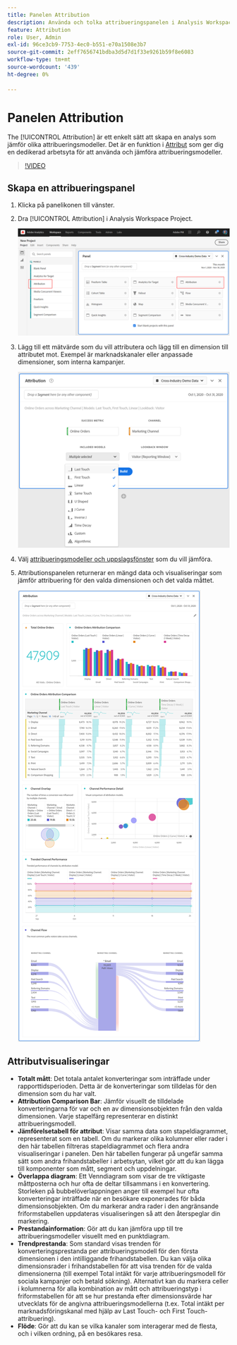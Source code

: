 ```yaml
---
title: Panelen Attribution
description: Använda och tolka attribueringspanelen i Analysis Workspace.
feature: Attribution
role: User, Admin
exl-id: 96ce3cb9-7753-4ec0-b551-e70a1508e3b7
source-git-commit: 2eff7656741bdba3d5d7d1f33e9261b59f8e6083
workflow-type: tm+mt
source-wordcount: '439'
ht-degree: 0%

---
```


# Panelen Attribution

The [!UICONTROL Attribution] är ett enkelt sätt att skapa en analys som jämför olika attribueringsmodeller. Det är en funktion i [Attribut](/help/analyze/analysis-workspace/attribution/overview.md) som ger dig en dedikerad arbetsyta för att använda och jämföra attribueringsmodeller.

>[!VIDEO](https://video.tv.adobe.com/v/23139/?quality=12)

## Skapa en attribueringspanel

1. Klicka på panelikonen till vänster.
1. Dra [!UICONTROL Attribution] i Analysis Workspace Project.

   ![Ny attribueringspanel](assets/Attribution_Panel_1.png)

1. Lägg till ett mätvärde som du vill attributera och lägg till en dimension till attributet mot. Exempel är marknadskanaler eller anpassade dimensioner, som interna kampanjer.

   ![Välj dimension och mått](assets/attribution_panel2.png)

1. Välj [attribueringsmodeller och uppslagsfönster](../attribution/models.md) som du vill jämföra.

1. Attributionspanelen returnerar en mängd data och visualiseringar som jämför attribuering för den valda dimensionen och det valda måttet.

   ![Attributvisualiseringar](assets/attr_panel_vizs.png)

## Attributvisualiseringar

* **Totalt mått**: Det totala antalet konverteringar som inträffade under rapporttidsperioden. Detta är de konverteringar som tilldelas för den dimension som du har valt.
* **Attribution Comparison Bar**: Jämför visuellt de tilldelade konverteringarna för var och en av dimensionsobjekten från den valda dimensionen. Varje stapelfärg representerar en distinkt attribueringsmodell.
* **Jämförelsetabell för attribut**: Visar samma data som stapeldiagrammet, representerat som en tabell. Om du markerar olika kolumner eller rader i den här tabellen filtreras stapeldiagrammet och flera andra visualiseringar i panelen. Den här tabellen fungerar på ungefär samma sätt som andra frihandstabeller i arbetsytan, vilket gör att du kan lägga till komponenter som mått, segment och uppdelningar.
* **Överlappa diagram**: Ett Venndiagram som visar de tre viktigaste måttposterna och hur ofta de deltar tillsammans i en konvertering. Storleken på bubbelöverlappningen anger till exempel hur ofta konverteringar inträffade när en besökare exponerades för båda dimensionsobjekten. Om du markerar andra rader i den angränsande friformstabellen uppdateras visualiseringen så att den återspeglar din markering.
* **Prestandainformation**: Gör att du kan jämföra upp till tre attribueringsmodeller visuellt med en punktdiagram.
* **Trendprestanda**: Som standard visas trenden för konverteringsprestanda per attribueringsmodell för den första dimensionen i den intilliggande frihandstabellen. Du kan välja olika dimensionsrader i frihandstabellen för att visa trenden för de valda dimensionerna (till exempel Total intäkt för varje attribueringsmodell för sociala kampanjer och betald sökning). Alternativt kan du markera celler i kolumnerna för alla kombination av mått och attribueringstyp i friformstabellen för att se hur prestanda efter dimensionsvärde har utvecklats för de angivna attribueringsmodellerna (t.ex. Total intäkt per marknadsföringskanal med hjälp av Last Touch- och First Touch-attribuering).
* **Flöde**: Gör att du kan se vilka kanaler som interagerar med de flesta, och i vilken ordning, på en besökares resa.
